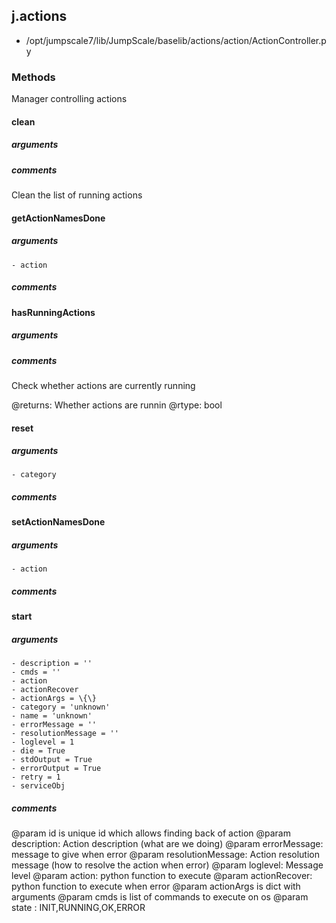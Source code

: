 ## j.actions

- /opt/jumpscale7/lib/JumpScale/baselib/actions/action/ActionController.py

### Methods

Manager controlling actions

#### clean 
##### arguments

##### comments

Clean the list of running actions

#### getActionNamesDone 
##### arguments

    - action

##### comments

#### hasRunningActions 
##### arguments

##### comments

Check whether actions are currently running

@returns: Whether actions are runnin
@rtype: bool

#### reset 
##### arguments

    - category

##### comments

#### setActionNamesDone 
##### arguments

    - action

##### comments

#### start 
##### arguments

    - description = ''
    - cmds = ''
    - action
    - actionRecover
    - actionArgs = \{\}
    - category = 'unknown'
    - name = 'unknown'
    - errorMessage = ''
    - resolutionMessage = ''
    - loglevel = 1
    - die = True
    - stdOutput = True
    - errorOutput = True
    - retry = 1
    - serviceObj

##### comments

@param id is unique id which allows finding back of action
@param description: Action description (what are we doing)
@param errorMessage: message to give when error
@param resolutionMessage: Action resolution message (how to resolve the action when error)
@param loglevel: Message level
@param action: python function to execute
@param actionRecover: python function to execute when error
@param actionArgs is dict with arguments
@param cmds is list of commands to execute on os
@param state : INIT,RUNNING,OK,ERROR

